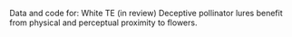 Data and code for: White TE (in review) Deceptive pollinator lures benefit from physical and perceptual proximity to flowers.